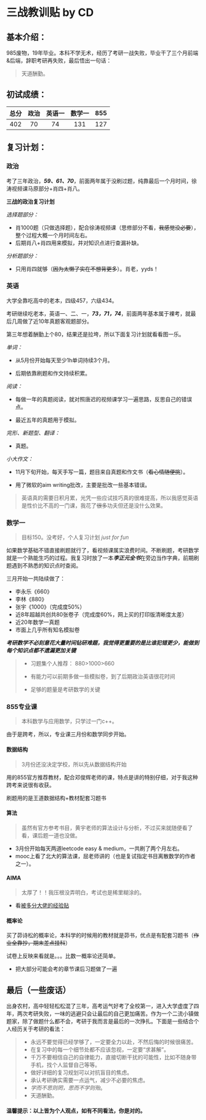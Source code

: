 # 三战教训贴 by CD
## 基本介绍：
985废物，19年毕业。本科不学无术，经历了考研一战失败，毕业干了三个月前端&后端，辞职考研再失败，最后悟出一句话：

> 天道酬勤。

## 初试成绩：

|总分| 政治 | 英语一 | 数学一 | 855  |
|:--:| :--: | :----: | :----: | :--: |
|402|  70  |   74   |  131   | 127  |

## 复习计划：

### 政治

考了三年政治，***59、61、70***，前面两年属于没刷过题，纯靠最后一个月时间，徐涛视频课马原部分+肖四+肖八。

**三战的政治复习计划**

*选择题部分：*

- 肖1000题（只做选择题），配合徐涛视频课（思修部分不看，~~我感觉没必要~~），整个过程大概一个月时间左右。
- 后期肖八+肖四用来模拟，并对知识点进行查漏补缺。

*分析题部分：*

- 只用肖四就够（~~因为太懒了实在不想背更多~~）。肖老，yyds！

### 英语

大学全靠吃高中的老本，四级457，六级434。

考研继续吃老本，英语一、二、一，***73，71，74***，前面两年基本属于裸考，就最后几周做了近10年真题客观题部分。

第三年想着酬勤上个80，结果还是拉垮，所以下面复习计划就看看图一乐。

*单词：*

- 从5月份开始每天至少1h单词持续3个月。

- 后期依靠刷题和作文持续积累。

*阅读：*

- 每做一年的真题阅读，就对照唐迟的视频课学习一遍思路，反思自己的错误点。

- 最近五年的真题用于模拟。

*完形、新题型、翻译：*

- 真题。

*小大作文：*

- 11月下旬开始，每天手写一篇，题目来自真题和作文书（~~看心情随便挑~~）。

- 用了微软的aim writing批改，主要是批改一些基本错误。

  

> 英语真的需要日积月累，光凭一些应试技巧真的很难提高，所以我感觉英语是性价比不高的一门课，我花了~~很多~~功夫但还是没什么效果。



### 数学一

> 目标150。没考好，个人复习计划 *just for fun*

如果数学基础不错直接刷题就行了，看视频课属实浪费时间。不断刷题，考研数学就是一个熟能生巧的过程。我复习时放了一本***李正元全书***在旁边当作字典，前期刷题遇到不熟悉的知识点时查阅。

三月开始一共陆续做了：

- 李永乐《660》
- 李林《880》
- 张宇《1000》（完成度50%）
- 近8年超越共创共80张卷子（完成度60%，网上买的打印版清晰度太差）
- 近20年数学一真题
- 市面上几乎所有知名模拟卷

***考研数学不必刻意花大量时间钻研难题，我觉得更重要的是比谁犯错更少，能做到每个知识点都不遗漏更加关键***

> - 习题集个人推荐： 880>1000>660
>
> - 有能力可以前期多做一些模拟卷，到了后期政治英语很花时间
>
> - 足够的题量是考研数学的关键

### 855专业课

> 本科数学与应用数学，只学过一门c++。

由于是跨考，所以，专业课三月份和数学同步开始。

#### 数据结构

> 3月份还没决定学校，所以先从数据结构开始

用的855官方推荐教材，配合邓俊辉老师的课，特点是讲的特别仔细，对于我这种跨考来说很有收获。

刷题用的是王道数据结构+教材配套习题书

#### 算法

> 虽然有官方参考书目，黄宇老师的算法设计与分析，不过买来就随便看了看，课后题一道也没做。

- 3月份开始每天两道leetcode easy & medium，一共刷了两个月左右。
- mooc上看了北大的算法课，屈老师讲的（也是复试指定书目离散数学的作者之一）。

#### AIMA

> 太厚了！！我压根没弄明白，考试也是稀里糊涂的。
>
 - 看[被多分大佬的经验贴](https://github.com/nju-kaoyan/nju-ai-2021/blob/main/初试412分考研经验贴by被多分.md)

#### 概率论

买了茆诗松的概率论，本科学的时候用的教材就是茆书，优点是有配套习题书（~~作业全靠抄，期末差点挂科~~）

试卷上反映来看就是。。。比数一概率论还简单。

- 把大部分可能会考的章节课后习题做了一遍

## 最后（一些废话）

出身农村，高中轻轻松松混了三年，高考运气好考了全校第一，进入大学虚度了四年，两次考研失败，一味的逃避只会让最后的自己更加痛苦。作为一个二流小镇做题家，除了做题什么都不会，考研于我而言是最后的一次挣扎。下面是一些结合个人经历关于考研的看法：

> - 永远不要觉得已经学够了，一定要全力以赴，不然后悔的时候很痛苦。
>- 在复习中的每一个细节处都不应该忽视，一定要“求甚解”。
> - 千万不要相信自己的自律能力，直接切断干扰的可能性，比如不随身带手机，找个人监督自己等等。
> - 做好详细的复习规划可以对抗盲目的焦虑。
> - 承认考研确实需要一点运气，减少不必要的焦虑。
> - *学而不思则罔，思而不学则殆*。
> - 天道酬勤。

#### 温馨提示：以上皆为个人观点，如有不同看法，你是对的。